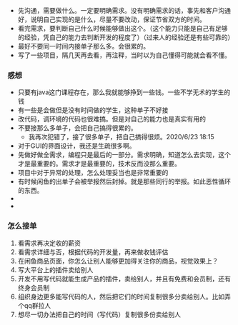 
- 先沟通，需要做什么。一定要明确需求。没有明确需求的话，事先和客户沟通好，说明自己实现的是什么，尽量不要改动，保证节省双方的时间。
- 看完需求，要判断自己什么时候能够做出这个。（这个能力只能是自己有足够的经验，凭自己的能力去判断开发的程度了）（过来人的经验还是有些可靠的）
- 最好不要同一时间内接单子那么多。会很累的。
- 写了一些项目，隔几天再去看，再注释，当时以为自己懂得可能就会看不懂。

### 感想

- 只要有java这门课程存在，那么我就能够挣到一些钱。一些不学无术的学生的钱
- 有一些是会做但是没有时间做的学生，这种单子不好接
- 改代码，调环境的代码也很难搞。但是对自己的能力也是真实有用的
- 不要接那么多单子，会把自己搞得很累的。
    - 我再次犯错了，接了很多单子，把自己搞得很烦。2020/6/23 18:15
- 对于GUI的界面设计，我还是生疏很多啊。
- 先做好做全需求，编程只是最后的一部分。需求明确，知道怎么去实现，这个才是最重要的。需求才是最重要的，技术反而没那么重要。
- 项目中对于异常的处理，怎么处理妥当也是非常重要的  
- 有时候闲鱼的出单子会被举报然后封掉。就是那些同行的举报。如此恶性循环的东西。
- 
- 

### 怎么接单

1. 看需求再决定收的薪资
2. 看需求详细与否，根据代码的开发量，再来做收钱评估
3. 在闲鱼商品页面，你怎么让别人能够更加得关注你的商品，视觉效果上？
4. 写大平台上的插件卖给别人
5. 开发不用写代码就能生成产品的插件，卖给别人，并且有免费和会员制，还有终身会员制
6. 组织身边更多能写代码的人，然后把它们的时间复制很多分卖给别人。比如弄个qq群拉人
7. 想尽一切办法把自己的时间（写代码）复制很多份卖给别人



  

